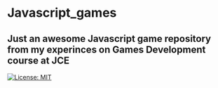 # Javascript_games

## Just an awesome Javascript game repository from my experinces on Games Development course at JCE

[![License: MIT](https://img.shields.io/badge/License-MIT-yellow.svg)](https://opensource.org/licenses/MIT)

